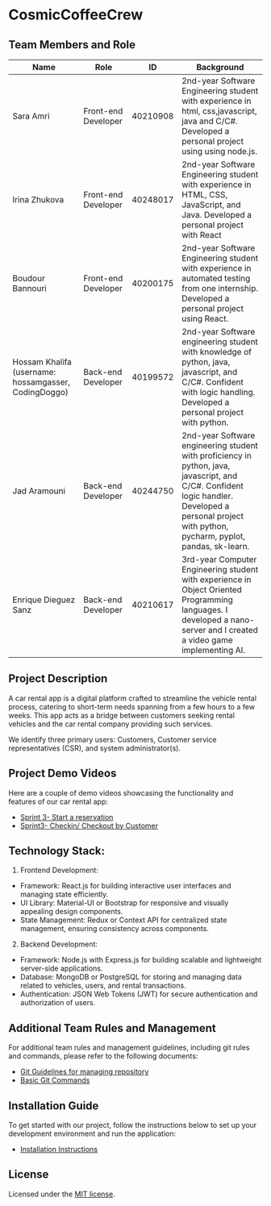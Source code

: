 # CosmicCoffeeCrew

## Team Members and Role

| Name                 | Role                 | ID       | Background                                                             |
| -------------------- | -------------------- | -------- | ---------------------------------------------------------------------- |
| Sara Amri            | Front-end Developer  | 40210908 | 2nd-year Software Engineering student with experience in html,  css,javascript, java and C/C#. Developed a personal project using using node.js.                                                  |
| Irina Zhukova        | Front-end Developer  | 40248017 | 2nd-year Software Engineering student with experience in HTML, CSS, JavaScript, and Java. Developed a personal project with React       
| Boudour Bannouri     | Front-end Developer  | 40200175 | 2nd-year Software Engineering student with experience in automated testing from one internship. Developed a personal project using React.
| Hossam Khalifa (username: hossamgasser, CodingDoggo)       | Back-end Developer   | 40199572 | 2nd-year Software engineering student with knowledge of python, java, javascript, and C/C#. Confident with logic handling. Developed a personal project with python.
| Jad Aramouni         | Back-end Developer   | 40244750 | 2nd-year Software engineering student with proficiency in python, java, javascript, and C/C#. Confident logic  handler. Developed a personal project with python, pycharm, pyplot, pandas, sk-learn.
| Enrique Dieguez Sanz | Back-end Developer   | 40210617 | 3rd-year Computer Engineering student with experience in Object Oriented Programming languages. I developed a nano-server and I created a video game implementing AI. 

## Project Description

A car rental app is a digital platform crafted to streamline the vehicle rental process, catering to short-term needs spanning from a few hours to a few weeks. This app acts as a bridge between customers seeking rental vehicles and the car rental company providing such services.

We identify three primary users: Customers, Customer service representatives (CSR), and system administrator(s).

## Project Demo Videos

Here are a couple of demo videos showcasing the functionality and features of our car rental app:

- [Sprint 3- Start a reservation](https://drive.google.com/file/d/1NaPuWOosC0FjoQjUk35rdT4yVar38hCf/view?usp=sharing)
- [Sprint3- Checkin/ Checkout by Customer](https://drive.google.com/file/d/1j07RO6ogGrnxdtxI0X6n6ShR1ZzGuxC_/view?usp=sharing)



## Technology Stack:

1. Frontend Development:

- Framework: React.js for building interactive user interfaces and managing state efficiently.
- UI Library: Material-UI or Bootstrap for responsive and visually appealing design components.
- State Management: Redux or Context API for centralized state management, ensuring consistency across components.

2. Backend Development:

- Framework: Node.js with Express.js for building scalable and lightweight server-side applications.
- Database: MongoDB or PostgreSQL for storing and managing data related to vehicles, users, and rental transactions.
- Authentication: JSON Web Tokens (JWT) for secure authentication and authorization of users.

## Additional Team Rules and Management

For additional team rules and management guidelines, including git rules and commands, please refer to the following documents:
- [Git Guidelines for managing repository](https://github.com/kokkuri3/CosmicCoffeeCrew-soen341projectW2024/blob/main/Guides%20%26%20Instructions/Git%20Guidelines.md)
- [Basic Git Commands](https://github.com/kokkuri3/CosmicCoffeeCrew-soen341projectW2024/blob/main/Guides%20%26%20Instructions/Git%20Commands.md)


## Installation Guide

To get started with our project, follow the instructions below to set up your development environment and run the application:
- [Installation Instructions](https://github.com/kokkuri3/CosmicCoffeeCrew-soen341projectW2024/blob/main/Guides%20%26%20Instructions/InstallationInstructions.md)


## License

Licensed under the [MIT license](https://github.com/nextui-org/next-app-template/blob/main/LICENSE).



